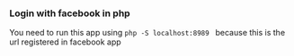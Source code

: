 ### Login with facebook in php

You need to run this app using `php -S localhost:8989 ` because this is the url registered in facebook app
